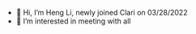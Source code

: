 - 👋 Hi, I’m Heng Li, newly joined Clari on 03/28/2022
- 👀 I’m interested in meeting with all 

<!---
Heng2022/Heng2022 is a ✨ special ✨ repository because its `README.md` (this file) appears on your GitHub profile.
You can click the Preview link to take a look at your changes.
--->
